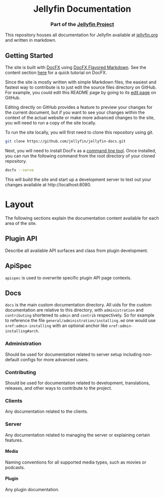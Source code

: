 <!-- markdownlint-disable MD041 first-line-heading -->
<h1 align="center">Jellyfin Documentation</h1>
<h3 align="center">Part of the <a href="https://jellyfin.media">Jellyfin Project</a></h3>

This repository houses all documentation for Jellyfin available at [jellyfin.org](https://docs.jellyfin.org/) and written in markdown.

## Getting Started

The site is built with [DocFX](https://dotnet.github.io/docfx/) using [DocFX Flavored Markdown](https://dotnet.github.io/docfx/spec/docfx_flavored_markdown.html). See the content section [here](https://dotnet.github.io/docfx/tutorial/docfx_getting_started.html) for a quick tutorial on DocFX.

Since the site is mostly written with simple Markdown files, the easiest and fastest way to contribute is to just edit the source files directory on GitHub. For example, you could edit this README page by going to its [edit page](https://github.com/jellyfin/jellyfin-docs/edit/master/README.md) on GitHub.

Editing directly on GitHub provides a feature to preview your changes for the current document, but if you want to see your changes within the context of the actual website or make more advanced changes to the site, you will need to run a copy of the site locally.

To run the site locally, you will first need to clone this repository using git.

```bash
git clone https://github.com/jellyfin/jellyfin-docs.git
```

Next, you will need to install DocFx as a [command line tool](https://dotnet.github.io/docfx/tutorial/docfx_getting_started.html#2-use-docfx-as-a-command-line-tool). Once installed, you can run the following command from the root directory of your cloned repository.

```bash
docfx --serve
```

This will build the site and start up a development server to test out your changes available at http://localhost:8080.

# Layout

The following sections explain the documentation content available for each area of the site.

## Plugin API

Describe all available API surfaces and class from plugin development.

## ApiSpec

`apispec` is used to overwrite specific plugin API page contexts.

## Docs

`docs` is the main custom documentation directory.
All uids for the custom documentation are relative to this directory, with `administration` and `contributing` shortened to `admin` and `contrib` respectively.
So for example to reference the file `general/administration/installing.md` one would use `xref:admin-installing` with an optional anchor like `xref:admin-installing#arch`.

### Administration

Should be used for documentation related to server setup including non-default configs for more advanced users.

### Contributing

Should be used for documentation related to development, translations, releases, and other ways to contribute to the project.

### Clients

Any documentation related to the clients.

### Server

Any documentation related to managing the server or explaining certain features.

#### Media

Naming conventions for all supported media types, such as movies or podcasts.

#### Plugin

Any plugin documentation.

